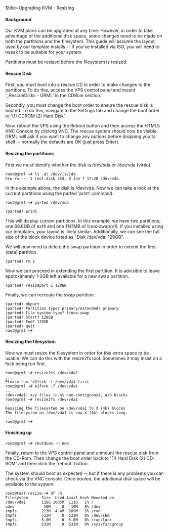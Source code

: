 $title=Upgrading KVM - Resizing

#### Background
Our KVM plans can be upgraded at any time. However, in order to take advantage of the additional disk space, some changes need to be made on both the partitions and the filesystem. This guide will assume the layout used by our template installs -- if you've installed via ISO, you will need to tweak to be suitable for your system. 

Partitions must be resized before the filesystem is resized. 

#### Rescue Disk

First, you must boot into a rescue CD in order to make changes to the partitions. To do this, access the VPS control panel and mount '_RescueDisks - GRML' in the CDRom section.

Secondly, you must change the boot order to ensure the rescue disk is booted. To do this, navigate to the Settings tab and change the boot order to '(1) CDROM (2) Hard Disk'. 

Now, reboot the VPS using the Reboot button and then access the HTML5 VNC Console by clicking VNC. The rescue system should now be visible. GRML will ask if you want to change any options before dropping you to shell -- normally the defaults are OK (just press Enter). 

#### Resizing the partitions
First we must identify whether the disk is /dev/sda or /dev/vda (virtio).

    root@grml ~# ls -al /dev/[sv]da
    brw-rw---- 1 root disk 254, 0 Jun 7 17:28 /dev/vda 
    
In this example above, the disk is /dev/vda. Now we can take a look at the current partitions using the parted 'print' command.

    root@grml ~# parted /dev/vda
    ...
    (parted) print

This will display current partitions. In this example, we have two partitions; one 68.8GB of ext4 and one 1141MB of linux-swap(v1). If you installed using our templates, your layout is likely similar. Additionally, we can see the full size of the block device listed as "Disk /dev/vda: 129GB".

We will now need to delete the swap partition in order to extend the first (data) partition. 

    (parted) rm 2

Now we can proceed in extending the first partition. It is advisible to leave approximately 1-2GB left available for a new swap partition.

    (parted) resizepart 1 128GB
    
Finally, we can recreate the swap partition.

    (parted) mkpart
    (parted) Partition type? primary/extended? primary
    (parted) File system type? linux-swap
    (parted) Start? 128GB
    (parted) End? 129GB
    (parted) quit
    root@grml ~#
    
#### Resizing the filesystem

Now we must resize the filesystem in order for this extra space to be usable. We can do this with the resize2fs tool. Sometimes it may insist on a fsck being run first.

    root@grml ~# resize2fs /dev/vda1
    ...
    Please run 'e2fsck -f /dev/vda1 first
    root@grml ~# e2fsck -f /dev/vda1
    ...
    /dev/vda1: x/y files (n.n% non-contiguous), a/b blocks
    root@grml ~# resize2fs /dev/vda1
    ...
    Resizing the filesystem on /dev/vda1 to X (4k) blocks
    The filesystem on /dev/vda1 is now X (4k) blocks long.
    ...
    root@grml ~#
 
#### Finishing up

    root@grml ~# shutdown -h now
    
Finally, return to the VPS control panel and unmount the rescue disk from the CD-Rom. Then change the boot order back to '(1) Hard Disk (2) CD-ROM' and then click the 'reboot' button. 

The system should boot as expected -- but if there is any problems you can check via the VNC console. Once booted, the additional disk space will be available to the system.

    root@test-resize:~# df -h
    Filesystem      Size  Used Avail Use% Mounted on
    /dev/vda1       118G 1005M  111G   1% /
    udev             10M     0   10M   0% /dev
    tmpfs           213M  4.4M  209M   3% /run
    tmpfs           532M     0  532M   0% /dev/shm
    tmpfs           5.0M     0  5.0M   0% /run/lock
    tmpfs           532M     0  532M   0% /sys/fs/cgroup

